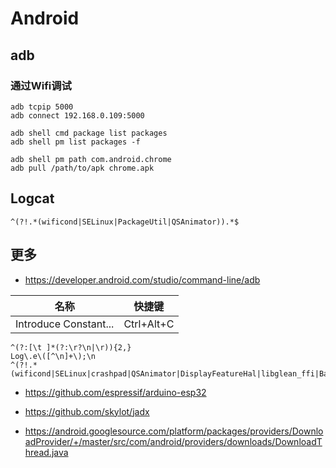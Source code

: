 # Android

## adb

### 通过Wifi调试

```
adb tcpip 5000
adb connect 192.168.0.109:5000
```

```
adb shell cmd package list packages
adb shell pm list packages -f

adb shell pm path com.android.chrome
adb pull /path/to/apk chrome.apk
```

## Logcat

```
^(?!.*(wificond|SELinux|PackageUtil|QSAnimator)).*$
```

## 更多

- https://developer.android.com/studio/command-line/adb

|名称|快捷键|
|---|---|
|Introduce Constant...|Ctrl+Alt+C|

```
^(?:[\t ]*(?:\r?\n|\r)){2,}
Log\.e\([^\n]+\);\n
^(?!.*(wificond|SELinux|crashpad|QSAnimator|DisplayFeatureHal|libglean_ffi|BatteryStatsService)).*$
```

- https://github.com/espressif/arduino-esp32
- https://github.com/skylot/jadx

- https://android.googlesource.com/platform/packages/providers/DownloadProvider/+/master/src/com/android/providers/downloads/DownloadThread.java
